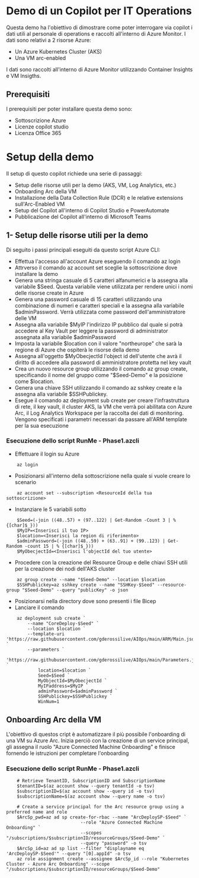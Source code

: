 # Demo di un Copilot per IT Operations 

Questa demo ha l'obiettivo di dimostrare come poter interrogare via copilot i dati utili al personale di operations e raccolti all'interno di Azure Monitor. I dati sono relativi a 2  risorse Azure:
- Un Azure Kubernetes Cluster (AKS)
- Una VM arc-enabled

I dati sono raccolti all'interno di Azure Monitor utilizzando Container Insights e VM Insigths.

## Prerequisiti

I prerequisiti per poter installare questa demo sono:
- Sottoscrizione Azure
- Licenze copilot studio
- Licenza Office 365

# Setup della demo

Il setup di questo copilot richiede una serie di passaggi:
- Setup delle risorse utili per la demo (AKS, VM, Log Analytics, etc.)
- Onboarding Arc della VM
- Installazione della Data Collection Rule (DCR) e le relative extensions sull'Arc-Enabled VM
- Setup del Copilot all'interno di Copilot Studio e PowerAutomate
- Pubblicazione del Copilot all'interno di Microsoft Teams

## 1- Setup delle risorse utili per la demo
Di seguito i passi principali eseguiti da questo script Azure CLI:

- Effettua l'accesso all'account Azure eseguendo il comando az login
- Attrverso il comando az account set sceglie la sottoscrizione dove installare la demo
- Genera una stringa casuale di 5 caratteri alfanumerici e la assegna alla variabile $Seed. Questa variabile viene utilizzata per rendere unici i nomi delle risorse create in Azure 
- Genera una password casuale di 15 caratteri utilizzando una combinazione di numeri e caratteri speciali e la assegna alla variabile $adminPassword. Verrà utilizzata come password dell'amministratore delle VM
- Assegna alla variabile $MyIP l'indirizzo IP pubblico dal quale si potrà accedere al Key Vault per leggere la password di administrator assegnata alla variabile $adminPassword 
- Imposta la variabile $location con il valore "northeurope" che sarà la regione di Azure che ospiterà le risorse della demo
- Assegna all'oggetto $MyObecjectId l'object id dell'utente che avrà il diritto di accedere alla password di amministratore protetta nel key vault
- Crea un nuovo resource group utilizzando il comando az group create, specificando il nome del gruppo come "$Seed-Demo" e la posizione come $location.
- Genera una chiave SSH utilizzando il comando az sshkey create e la assegna alla variabile $SSHPublickey.
- Esegue il comando az deployment sub create per creare l'infrastruttura di rete, il key vault, il cluster AKS, la VM che verrà poi abilitata con Azure Arc, il Log Analytics Workspace per la raccolta dei dati di monitoring. Vengono specificati i parametri necessari da passare all'ARM template per la sua esecuzione

### Esecuzione dello script RunMe - Phase1.azcli
- Effettuare il login su Azure
```azcli
    az login
```
- Posizionarsi all'interno della sottoscrizione nella quale si vuole creare lo scenario
```azcli
    az account set --subscription <ResourceId della tua sottoscrizione>
```
- Instanziare le 5 variabili sotto
```azcli
    $Seed=(-join ((48..57) + (97..122) | Get-Random -Count 3 | % {[char]$_}))
    $MyIP=<Inserisci il tuo IP>
    $location=<Inserisci la region di riferimento>
    $adminPassword=(-join ((48..59) + (63..91) + (99..123) | Get-Random -count 15 | % {[char]$_})) 
    $MyObecjectId=<Inserisci l'objectId del tuo utente> 
```
- Procedere con la creazione del Resource Group e delle chiavi SSH utili per la creazione dei nodi dell'AKS cluster
```azcli
    az group create --name "$Seed-Demo" --location $location
    $SSHPublickey=az sshkey create --name "SSHKey-$Seed" --resource-group "$Seed-Demo" --query "publicKey" -o json
```
- Posizionarsi nella directory dove sono presenti i file Bicep
- Lanciare il comando
```azcli
    az deployment sub create `
        --name "CoreDeploy-$Seed" `
        --location $location `
        --template-uri 'https://raw.githubusercontent.com/gderossilive/AIOps/main/ARM/Main.json' `
        --parameters `
            'https://raw.githubusercontent.com/gderossilive/AIOps/main/Parameters.json' `
            location=$location `
            Seed=$Seed `
            MyObjectId=$MyObecjectId `
            MyIPaddress=$MyIP `
            adminPassword=$adminPassword `
            SSHPublickey=$SSHPublickey `
            WinNum=1 
```

## Onboarding Arc della VM
L'obiettivo di questos cript è automatizzare il più possibile l'onboarding di una VM su Azure Arc. Inizia perciò con la creazione di un service principal, gli assegna il ruolo "Azure Connected Machine Onboarding" e finisce fornendo le istruzioni per completare l'onboarding

### Esecuzione dello script RunMe - Phase1.azcli
```azcli
    # Retrieve TenantID, SubscriptionID and SubscriptionName
    $tenantID=$(az account show --query tenantId -o tsv)
    $subscriptionID=$(az account show --query id -o tsv)
    $subscriptionName=$(az account show --query name -o tsv)

    # Create a service principal for the Arc resource group using a preferred name and role
    $ArcSp_pwd=az ad sp create-for-rbac --name "ArcDeploySP-$Seed" `
                            --role "Azure Connected Machine Onboarding" `
                            --scopes "/subscriptions/$subscriptionID/resourceGroups/$Seed-Demo" `
                            --query "password" -o tsv
    $ArcSp_id=az ad sp list --filter "displayname eq 'ArcDeploySP-$Seed'" --query "[0].appId" -o tsv
    az role assignment create --assignee $ArcSp_id --role "Kubernetes Cluster - Azure Arc Onboarding" --scope "/subscriptions/$subscriptionID/resourceGroups/$Seed-Demo"
```
